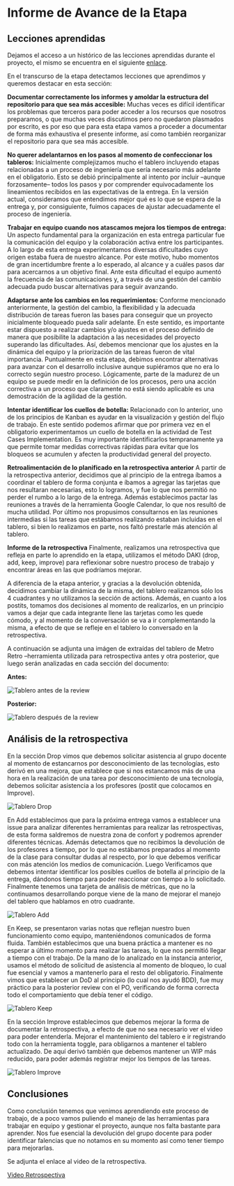 # Informe de Avance de la Etapa

## Lecciones aprendidas

Dejamos el acceso a un histórico de las lecciones aprendidas durante el proyecto, el mismo se encuentra en el siguiente [enlace](./HistoricoLeccionesAprendidas/README.md).

En el transcurso de la etapa detectamos lecciones que aprendimos y queremos destacar en esta sección:

**Documentar correctamente los informes y amoldar la estructura del repositorio para que sea más accesible:**
Muchas veces es difícil identificar los problemas que terceros para poder acceder a los recursos que nosotros preparamos, o que muchas veces discutimos pero no quedaron plasmados por escrito, es por eso que para esta etapa vamos a proceder a documentar de forma más exhaustiva el presente informe, así como también reorganizar el repositorio para que sea más accesible.

**No querer adelantarnos en los pasos al momento de confeccionar los tableros:**
Inicialmente complejizamos mucho el tablero incluyendo etapas relacionadas a un proceso de ingeniería que sería necesario más adelante en el obligatorio. Esto se debió principalmente al intento por incluir –aunque forzosamente– todos los pasos y por comprender equivocadamente los lineamientos recibidos en las expectativas de la entrega. En la versión actual, consideramos que entendimos mejor qué es lo que se espera de la entrega y, por consiguiente, fuimos capaces de ajustar adecuadamente el proceso de ingeniería.

**Trabajar en equipo cuando nos atascamos mejora los tiempos de entrega:**
Un aspecto fundamental para la organización en esta entrega particular fue la comunicación del equipo y la colaboración activa entre los participantes. A lo largo de esta entrega experimentamos diversas dificultades cuyo origen estaba fuera de nuestro alcance. Por este motivo, hubo momentos de gran incertidumbre frente a lo esperado, al alcance y a cuáles pasos dar para acercarnos a un objetivo final. Ante esta dificultad el equipo aumentó la frecuencia de las comunicaciones y, a través de una gestión del cambio adecuada pudo buscar alternativas para seguir avanzando.

**Adaptarse ante los cambios en los requerimientos:**
Conforme mencionado anteriormente, la gestión del cambio, la flexibilidad y la adecuada distribución de tareas fueron las bases para conseguir que un proyecto inicialmente bloqueado pueda salir adelante. En este sentido, es importante estar dispuesto a realizar cambios y/o ajustes en el proceso definido de manera que posibilite la adaptación a las necesidades del proyecto superando las dificultades. Así, debemos mencionar que los ajustes en la dinámica del equipo y la priorización de las tareas fueron de vital importancia. Puntualmente en esta etapa, debimos encontrar alternativas para avanzar con el desarrollo inclusive aunque supiéramos que no era lo correcto según nuestro proceso. Lógicamente, parte de la madurez de un equipo se puede medir en la definición de los procesos, pero una acción correctiva a un proceso que claramente no está siendo aplicable es una demostración de la agilidad de la gestión.

**Intentar identificar los cuellos de botella:**
Relacionado con lo anterior, uno de los principios de Kanban es ayudar en la visualización y gestión del flujo de trabajo. En este sentido podemos afirmar que por primera vez en el obligatorio experimentamos un cuello de botella en la actividad de Test Cases Implementation. Es muy importante identificarlos tempranamente ya que permite tomar medidas correctivas rápidas para evitar que los bloqueos se acumulen y afecten la productividad general del proyecto.

**Retroalimentación de lo planificado en la retrospectiva anterior**
A partir de la retrospectiva anterior, decidimos que al principio de la entrega íbamos a coordinar el tablero de forma conjunta e íbamos a agregar las tarjetas que nos resultaran necesarias, esto lo logramos, y fue lo que nos permitió no perder el rumbo a lo largo de la entrega. Además establecimos pactar las reuniones a través de la herramienta Google Calendar, lo que nos resultó de mucha utilidad. Por último nos propusimos consultarnos en las reuniones intermedias si las tareas que estábamos realizando estaban incluidas en el tablero, si bien lo realizamos en parte, nos faltó prestarle más atención al tablero.

**Informe de la retrospectiva**
Finalmente, realizamos una retrospectiva que refleja en parte lo aprendido en la etapa, utilizamos el método DAKI (drop, add, keep, improve) para reflexionar sobre nuestro proceso de trabajo y encontrar áreas en las que podríamos mejorar.

A diferencia de la etapa anterior, y gracias a la devolución obtenida, decidimos cambiar la dinámica de la misma, del tablero realizamos sólo los 4 cuadrantes y no utilizamos la sección de actions. Además, en cuanto a los postits, tomamos dos decisiones al momento de realizarlos, en un principio vamos a dejar que cada integrante llene las tarjetas como les quede cómodo, y al momento de la conversación se va a ir complementando la misma, a efecto de que se refleje en el tablero lo conversado en la retrospectiva.

A continuación se adjunta una imágen de extraídas del tablero de Metro Retro –herramienta utilizada para retrospectiva antes y otra posterior, que luego serán analizadas en cada sección del documento:

**Antes:**

![Tablero antes de la review](../assets/retro1.png)

**Posterior:**

![Tablero después de la review](../assets/retro2.png)

## Análisis de la retrospectiva

En la sección Drop vimos que debemos solicitar asistencia al grupo docente al momento de estancarnos por desconocimiento de las tecnologías, esto derivó en una mejora, que establece que si nos estancamos más de una hora en la realización de una tarea por desconocimiento de una tecnología, debemos solicitar asistencia a los profesores (postit que colocamos en Improve).

![Tablero Drop](../assets/drop.png)

En Add establecimos que para la próxima entrega vamos a establecer una issue para analizar diferentes herramientas para realizar las retrospectivas, de esta forma saldremos de nuestra zona de confort y podremos aprender diferentes técnicas. Además detectamos que no recibimos la devolución de los profesores a tiempo, por lo que no estábamos preparados al momento de la clase para consultar dudas al respecto, por lo que debemos verificar con más atención los medios de comunicación. Luego Verificamos que debemos intentar identificar los posibles cuellos de botella al principio de la entrega, dándonos tiempo para poder reaccionar con tiempo a lo solicitado. Finalmente tenemos una tarjeta de análisis de métricas, que no la continuamos desarrollando porque viene de la mano de mejorar el manejo del tablero que hablamos en otro cuadrante.

![Tablero Add](../assets/add.png)

En Keep, se presentaron varias notas que reflejan nuestro buen funcionamiento como equipo, manteniéndonos comunicados de forma fluida. También establecimos que una buena práctica a mantener es no esperar a último momento para realizar las tareas, lo que nos permitió llegar a tiempo con el trabajo. De la mano de lo analizado en la instancia anterior, usamos el método de solicitud de asistencia al momento de bloqueo, lo cual fue esencial y vamos a mantenerlo para el resto del obligatorio. Finalmente vimos que establecer un DoD al principio (lo cual nos ayudó BDD), fue muy práctico para la posterior review con el PO, verificando de forma correcta todo el comportamiento que debía tener el código.

![Tablero Keep](../assets/keep.png)

En la sección Improve establecimos que debemos mejorar la forma de documentar la retrospectiva, a efecto de que no sea necesario ver el video para poder entenderla. Mejorar el mantenimiento del tablero e ir registrando todo con la herramienta toggle, para obligarnos a mantener el tablero actualizado. De aquí derivó también que debemos mantener un WIP más reducido, para poder además registrar mejor los tiempos de las tareas.

![Tablero Improve](../assets/improve.png)

## Conclusiones

Como conclusión tenemos que venimos aprendiendo este proceso de trabajo, de a poco vamos puliendo el manejo de las herramientas para trabajar en equipo y gestionar el proyecto, aunque nos falta bastante para aprender. Nos fue esencial la devolución del grupo docente para poder identificar falencias que no notamos en su momento así como tener tiempo para mejorarlas.


Se adjunta el enlace al video de la retrospectiva.

[Video Retrospectiva](https://fi365-my.sharepoint.com/:v:/g/personal/ha196991_fi365_ort_edu_uy/EXNY9LePlf9AnyMdysy51DsBQOI89dQNQ8OihJPgriI9iQ?email=DS223427%40fi365.ort.edu.uy)